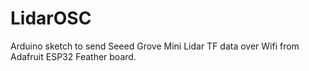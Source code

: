 LidarOSC
========

Arduino sketch to send Seeed Grove Mini Lidar TF data over Wifi from Adafruit ESP32 Feather board.
